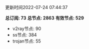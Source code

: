 更新时间2022-07-24 07:44:37

**总订阅: 73**
**总节点: 2863**
**有效节点: 529**
- v2ray节点: 90
- ss节点: 384
- trojan节点: 55
